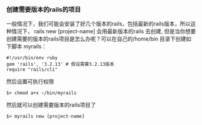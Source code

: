 ### 创建需要版本的rails的项目

一般情况下，我们可能会安装了好几个版本的rails，包括最新的rails版本，所以这种情况下，
rails new [project-name] 会用最新版本的rails 去创建,
但是当你想要创建需要的版本的rails项目是怎么办呢？可以在自己的/home/bin
目录下创建如下脚本 myrails：

    #!/usr/bin/env ruby
    gem 'rails', '3.2.13' # 假设需要3.2.13版本
    require "rails/cli"

然后设置可执行权限

    $> chmod a+x ~/bin/myrails

然后就可以创建需要版本的rails项目了

    $> myrails new [project-name]

